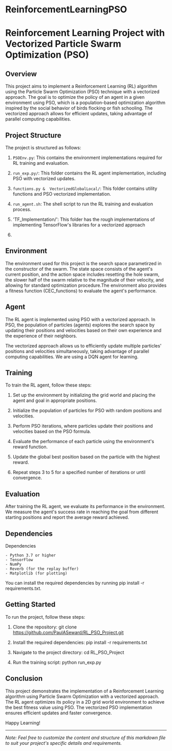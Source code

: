 # ReinforcementLearningPSO

# Reinforcement Learning Project with Vectorized Particle Swarm Optimization (PSO)

## Overview

This project aims to implement a Reinforcement Learning (RL) algorithm using the Particle Swarm Optimization (PSO) technique with a vectorized approach. The goal is to optimize the policy of an agent in a given environment using PSO, which is a population-based optimization algorithm inspired by the social behavior of birds flocking or fish schooling. The vectorized approach allows for efficient updates, taking advantage of parallel computing capabilities.

## Project Structure

The project is structured as follows:

1. `PSOEnv.py`: This contains the environment implementations required for RL training and evaluation.

2. `run_exp.py/`: This folder contains the RL agent implementation, including PSO with vectorized updates.

3. `functions.py &  VectorizedGlobalLocal/`: This folder contains utility functions and PSO vectorized implementation.

4. `run_agent.sh`: The shell script to run the RL training and evaluation process.

5. 'TF_Implementation/': This folder has the rough implementations of implementing TensorFlow's libraries for a vectorized approach
6.  
## Environment

The environment used for this project is the search space parametirzed in the constructor of the swarm. The state space consists of the agent's current position, and the action space includes resetting the hole swarm, the slower half of the swarm relative to the magnitude of their velocity, and allowing for standard optimization procedure.The environment also provides a fitness function (CEC_functions) to evaluate the agent's performance.

## Agent

The RL agent is implemented using PSO with a vectorized approach. In PSO, the population of particles (agents) explores the search space by updating their positions and velocities based on their own experience and the experience of their neighbors.

The vectorized approach allows us to efficiently update multiple particles' positions and velocities simultaneously, taking advantage of parallel computing capabilities. We are using a DQN agent for learning.

## Training

To train the RL agent, follow these steps:

1. Set up the environment by initializing the grid world and placing the agent and goal in appropriate positions.

2. Initialize the population of particles for PSO with random positions and velocities.

3. Perform PSO iterations, where particles update their positions and velocities based on the PSO formula.

4. Evaluate the performance of each particle using the environment's reward function.

5. Update the global best position based on the particle with the highest reward.

6. Repeat steps 3 to 5 for a specified number of iterations or until convergence.

## Evaluation

After training the RL agent, we evaluate its performance in the environment. We measure the agent's success rate in reaching the goal from different starting positions and report the average reward achieved.

## Dependencies

Dependencies

    - Python 3.7 or higher
    - TensorFlow
    - NumPy
    - Reverb (for the replay buffer)
    - Matplotlib (for plotting)

You can install the required dependencies by running pip install -r requirements.txt.

## Getting Started

To run the project, follow these steps:

1. Clone the repository: git clone https://github.com/PaulASeward/RL_PSO_Project.git

2. Install the required dependencies: pip install -r requirements.txt

3. Navigate to the project directory: cd RL_PSO_Project

4. Run the training script: python run_exp.py

## Conclusion

This project demonstrates the implementation of a Reinforcement Learning algorithm using Particle Swarm Optimization with a vectorized approach. The RL agent optimizes its policy in a 2D grid world environment to achieve the best fitness value using PSO. The vectorized PSO implementation ensures efficient updates and faster convergence.

Happy Learning!

---

*Note: Feel free to customize the content and structure of this markdown file to suit your project's specific details and requirements.*
